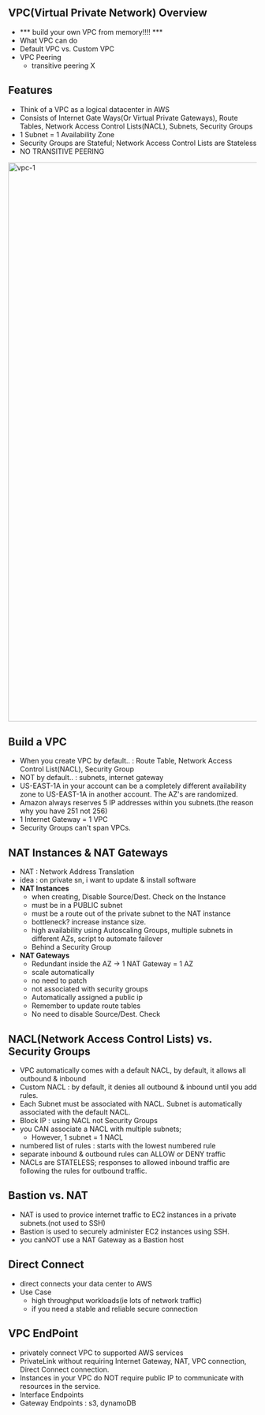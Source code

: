 ## VPC(Virtual Private Network) Overview
- *** build your own VPC from memory!!!! ***
- What VPC can do 
- Default VPC vs. Custom VPC
- VPC Peering
  - transitive peering X

## Features 
- Think of a VPC as a logical datacenter in AWS
- Consists of Internet Gate Ways(Or Virtual Private Gateways), Route Tables, Network Access Control Lists(NACL), Subnets, Security Groups
- 1 Subnet = 1 Availability Zone 
- Security Groups are Stateful; Network Access Control Lists are Stateless
- NO TRANSITIVE PEERING
<div>
  <img width="1134" alt="vpc-1" src="https://user-images.githubusercontent.com/29423260/74993146-7d728300-548d-11ea-94a3-6bd0a7e9a9c1.png">
</div>

## Build a VPC
- When you create VPC by default.. : Route Table, Network Access Control List(NACL), Security Group
- NOT by default.. : subnets, internet gateway
- US-EAST-1A in your account can be a completely different availability zone to US-EAST-1A in another account. The AZ's are randomized.
- Amazon always reserves 5 IP addresses within you subnets.(the reason why you have 251 not 256)
- 1 Internet Gateway = 1 VPC
- Security Groups can't span VPCs. 

## NAT Instances & NAT Gateways
- NAT : Network Address Translation
- idea : on private sn, i want to update & install software 
- **NAT Instances**
  - when creating, Disable Source/Dest. Check on the Instance 
  - must be in a PUBLIC subnet
  - must be a route out of the private subnet to the NAT instance
  - bottleneck? increase instance size.
  - high availability using Autoscaling Groups, multiple subnets in different AZs, script to automate failover
  - Behind a Security Group
- **NAT Gateways**
  - Redundant inside the AZ -> 1 NAT Gateway = 1 AZ
  - scale automatically
  - no need to patch
  - not associated with security groups
  - Automatically assigned a public ip
  - Remember to update route tables
  - No need to disable Source/Dest. Check 

## NACL(Network Access Control Lists) vs. Security Groups 
- VPC automatically comes with a default NACL, by default, it allows all outbound & inbound
- Custom NACL : by default, it denies all outbound & inbound until you add rules.
- Each Subnet must be associated with NACL. Subnet is automatically associated with the default NACL.
- Block IP : using NACL not Security Groups 
- you CAN associate a NACL with multiple subnets;
  - However, 1 subnet = 1 NACL
- numbered list of rules : starts with the lowest numbered rule 
- separate inbound & outbound rules can ALLOW or DENY traffic 
- NACLs are STATELESS; responses to allowed inbound traffic are following the rules for outbound traffic.

## Bastion vs. NAT
- NAT is used to provice internet traffic to EC2 instances in a private subnets.(not used to SSH)
- Bastion is used to securely administer EC2 instances using SSH. 
- you canNOT use a NAT Gateway as a Bastion host

## Direct Connect
- direct connects your data center to AWS
- Use Case
  - high throughput workloads(ie lots of network traffic)
  - if you need a stable and reliable secure connection

## VPC EndPoint
- privately connect VPC to supported AWS services
- PrivateLink without requiring Internet Gateway, NAT, VPC connection, Direct Connect connection.
- Instances in your VPC do NOT require public IP to communicate with resources in the service.
- Interface Endpoints
- Gateway Endpoints : s3, dynamoDB
